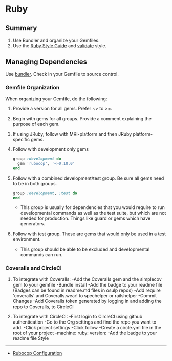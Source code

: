 Ruby
=======

Summary
--------
 1. Use Bundler and organize your Gemfiles.
 1. Use the [Ruby Style Guide](https://github.com/bbatsov/ruby-style-guide) and [validate](https://github.com/bbatsov/rubocop) style.


Managing Dependencies
----------------------

Use [bundler](http://gembundler.com/). Check in your Gemfile to source control.

### Gemfile Organization

When organizing your Gemfile, do the following:
 1. Provide a version for all gems. Prefer ~> to >=.
 2. Begin with gems for all groups. Provide a comment explaining the purpose of each gem.
 3. If using JRuby, follow with MRI-platform and then JRuby platform-specific gems.
 4. Follow with development only gems

    ```ruby
    group :development do
      gem 'rubocop', '~>0.10.0'
    end
    ```

 5. Follow with a combined development/test group. Be sure all gems need to be in both groups.

    ```ruby
    group :development, :test do
    end
    ```
    * This group is usually for dependencies that you would require to run developmental commands
      as well as the test suite, but which are not needed for production. Things like guard or gems
      which have generators.

 6. Follow with test group. These are gems that would only be used in a test environment.
    * This group should be able to be excluded and developmental commands can run.

### Coveralls and CircleCI

   1. To integrate with Coveralls:
      -Add the Coveralls gem and the simplecov gem to your gemfile
      -Bundle install
      -Add the badge to your readme file (Badges can be found in readme.md files in osulp repos)
      -Add require 'coveralls' and Coveralls.wear! to spechelper or railshelper
      -Commit Changes
      -Add Coveralls token generated by logging in and adding the repo to Coveralls, to CircleCI

   2. To integrate with CircleCI:
      -First login to CircleCI using github authentication
      -Go to the Org settings and find the repo you want to add.
      -Click project settings
      -Click follow
      -Create a circle.yml file in the root of your project
      -machine:
         ruby:
           version: <rails verson>
      -Add the badge to your readme file
Style
-----

 * [Rubocop Configuration](.rubocop.yml)
